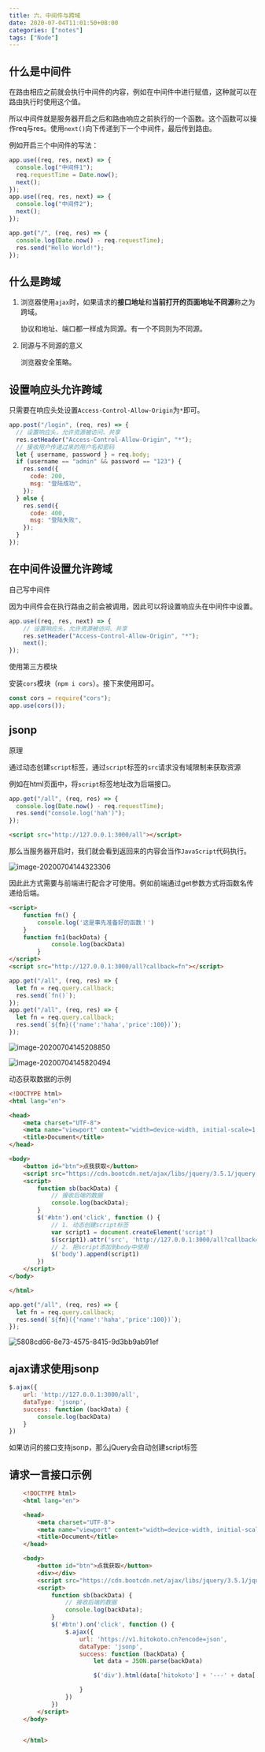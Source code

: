 ```yaml
---
title: 六、中间件与跨域
date: 2020-07-04T11:01:50+08:00
categories: ["notes"]
tags: ["Node"]
---
```


## 什么是中间件

在路由相应之前就会执行中间件的内容，例如在中间件中进行赋值，这种就可以在路由执行时使用这个值。

所以中间件就是服务器开启之后和路由响应之前执行的一个函数。这个函数可以操作req与res。使用`next()`向下传递到下一个中间件，最后传到路由。

例如开启三个中间件的写法：

```javascript
app.use((req, res, next) => {
  console.log("中间件1");
  req.requestTime = Date.now();
  next();
});
app.use((req, res, next) => {
  console.log("中间件2");
  next();
});

app.get("/", (req, res) => {
  console.log(Date.now() - req.requestTime);
  res.send("Hello World!");
});
```

## 什么是跨域

1. 浏览器使用`ajax`时，如果请求的**接口地址**和**当前打开的页面地址不同源**称之为跨域。

   协议和地址、端口都一样成为同源。有一个不同则为不同源。

2. 同源与不同源的意义

   浏览器安全策略。



## 设置响应头允许跨域

只需要在响应头处设置`Access-Control-Allow-Origin`为`*`即可。

```javascript
app.post("/login", (req, res) => {
  // 设置响应头，允许资源被访问、共享
  res.setHeader("Access-Control-Allow-Origin", "*");
  // 接收用户传递过来的用户名和密码
  let { username, password } = req.body;
  if (username == "admin" && password == "123") {
    res.send({
      code: 200,
      msg: "登陆成功",
    });
  } else {
    res.send({
      code: 400,
      msg: "登陆失败",
    });
  }
});
```

## 在中间件设置允许跨域

<div class="snote idea yellow"><p>自己写中间件</p></div>

因为中间件会在执行路由之前会被调用，因此可以将设置响应头在中间件中设置。

```javascript
app.use((req, res, next) => {
    // 设置响应头，允许资源被访问、共享
    res.setHeader("Access-Control-Allow-Origin", "*");
    next();
});
```

<div class="snote idea yellow"><p>使用第三方模块</p></div>

安装`cors`模块（`npm i cors`）。接下来使用即可。

```javascript
const cors = require("cors");
app.use(cors());
```

## jsonp

<span class="inline-tag green">原理</span>

通过动态创建`script`标签，通过`script`标签的`src`请求没有域限制来获取资源

例如在html页面中，将`script`标签地址改为后端接口。

```javascript
app.get("/all", (req, res) => {
  console.log(Date.now() - req.requestTime);
  res.send("console.log('hah')");
});
```

```html
<script src="http://127.0.0.1:3000/all"></script>
```

那么当服务器开启时，我们就会看到返回来的内容会当作`JavaScript`代码执行。

![image-20200704144323306](https://cdn.jsdelivr.net/gh/blogimg/HexoStaticFile2@latest/2020/07/04/f212657e0a108838b602da174f5c35ed.png)

因此此方式需要与前端进行配合才可使用。例如前端通过get参数方式将函数名传递给后端。

```html
<script>
    function fn() {
        console.log('这是事先准备好的函数！')
    }
    function fn1(backData) {
            console.log(backData)
        }
</script>
<script src="http://127.0.0.1:3000/all?callback=fn"></script>
```

```javascript
app.get("/all", (req, res) => {
  let fn = req.query.callback;
  res.send(`fn()`);
});
app.get("/all", (req, res) => {
  let fn = req.query.callback;
  res.send(`${fn}({'name':'haha','price':100})`);
});
```

![image-20200704145208850](https://cdn.jsdelivr.net/gh/blogimg/HexoStaticFile2@latest/2020/07/04/ac6ca8bf770470e2762c1e135e45d1ef.png)

![image-20200704145820494](https://cdn.jsdelivr.net/gh/blogimg/HexoStaticFile2@latest/2020/07/04/9fd8dc6816b25a65f55ba055fe2988a6.png)

<span class="inline-tag green">动态获取数据的示例</span>

```html
<!DOCTYPE html>
<html lang="en">

<head>
    <meta charset="UTF-8">
    <meta name="viewport" content="width=device-width, initial-scale=1.0">
    <title>Document</title>
</head>

<body>
    <button id="btn">点我获取</button>
    <script src="https://cdn.bootcdn.net/ajax/libs/jquery/3.5.1/jquery.min.js"></script>
    <script>
        function sb(backData) {
            // 接收后端的数据
            console.log(backData);
        }
        $('#btn').on('click', function () {
            // 1. 动态创建script标签
            var script1 = document.createElement('script')
            $(script1).attr('src', 'http://127.0.0.1:3000/all?callback=sb')
            // 2. 把script添加到body中使用
            $('body').append(script1)
        })
    </script>
</body>

</html>
```

```javascript
app.get("/all", (req, res) => {
  let fn = req.query.callback;
  res.send(`${fn}({'name':'haha','price':100})`);
});
```

![5808cd66-8e73-4575-8415-9d3bb9ab91ef](https://cdn.jsdelivr.net/gh/blogimg/HexoStaticFile2@latest/2020/07/04/e175a08f8fca37c28f700cf8de858c6f.png)

## ajax请求使用jsonp

```javascript
$.ajax({
    url: 'http://127.0.0.1:3000/all',
    dataType: 'jsonp',
    success: function (backData) {
        console.log(backData)
    }
})
```

如果访问的接口支持jsonp，那么jQuery会自动创建script标签

## 请求一言接口示例

```html
    <!DOCTYPE html>
    <html lang="en">

    <head>
        <meta charset="UTF-8">
        <meta name="viewport" content="width=device-width, initial-scale=1.0">
        <title>Document</title>
    </head>

    <body>
        <button id="btn">点我获取</button>
        <div></div>
        <script src="https://cdn.bootcdn.net/ajax/libs/jquery/3.5.1/jquery.min.js"></script>
        <script>
            function sb(backData) {
                // 接收后端的数据
                console.log(backData);
            }
            $('#btn').on('click', function () {
                $.ajax({
                    url: 'https://v1.hitokoto.cn?encode=json',
                    dataType: 'jsonp',
                    success: function (backData) {
                        let data = JSON.parse(backData)

                        $('div').html(data['hitokoto'] + '---' + data['from'])

                    }
                })
            })
        </script>
    </body>


    </html>
```

